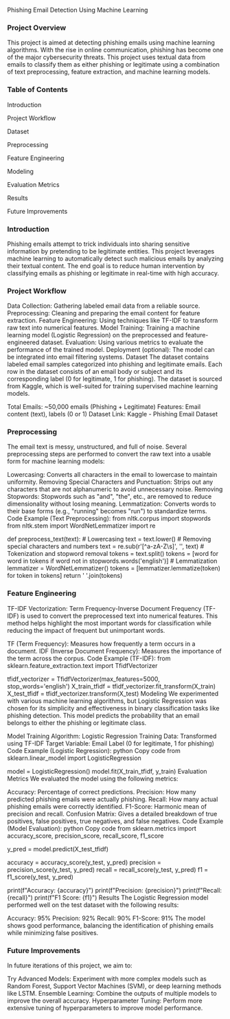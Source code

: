 Phishing Email Detection Using Machine Learning
### Project Overview
This project is aimed at detecting phishing emails using machine learning algorithms. With the rise in online communication, phishing has become one of the major cybersecurity threats. This project uses textual data from emails to classify them as either phishing or legitimate using a combination of text preprocessing, feature extraction, and machine learning models.

### Table of Contents
Introduction

Project Workflow

Dataset

Preprocessing

Feature Engineering

Modeling

Evaluation Metrics

Results

Future Improvements


### Introduction
Phishing emails attempt to trick individuals into sharing sensitive information by pretending to be legitimate entities. This project leverages machine learning to automatically detect such malicious emails by analyzing their textual content. The end goal is to reduce human intervention by classifying emails as phishing or legitimate in real-time with high accuracy.

### Project Workflow
Data Collection: Gathering labeled email data from a reliable source.
Preprocessing: Cleaning and preparing the email content for feature extraction.
Feature Engineering: Using techniques like TF-IDF to transform raw text into numerical features.
Model Training: Training a machine learning model (Logistic Regression) on the preprocessed and feature-engineered dataset.
Evaluation: Using various metrics to evaluate the performance of the trained model.
Deployment (optional): The model can be integrated into email filtering systems.
Dataset
The dataset contains labeled email samples categorized into phishing and legitimate emails. Each row in the dataset consists of an email body or subject and its corresponding label (0 for legitimate, 1 for phishing). The dataset is sourced from Kaggle, which is well-suited for training supervised machine learning models.

Total Emails: ~50,000 emails (Phishing + Legitimate)
Features: Email content (text), labels (0 or 1)
Dataset Link:
Kaggle - Phishing Email Dataset

### Preprocessing
The email text is messy, unstructured, and full of noise. Several preprocessing steps are performed to convert the raw text into a usable form for machine learning models:

Lowercasing: Converts all characters in the email to lowercase to maintain uniformity.
Removing Special Characters and Punctuation: Strips out any characters that are not alphanumeric to avoid unnecessary noise.
Removing Stopwords: Stopwords such as "and", "the", etc., are removed to reduce dimensionality without losing meaning.
Lemmatization: Converts words to their base forms (e.g., "running" becomes "run") to standardize terms.
Code Example (Text Preprocessing):
from nltk.corpus import stopwords
from nltk.stem import WordNetLemmatizer
import re

def preprocess_text(text):
    # Lowercasing
    text = text.lower()
    # Removing special characters and numbers
    text = re.sub(r'[^a-zA-Z\s]', '', text)
    # Tokenization and stopword removal
    tokens = text.split()
    tokens = [word for word in tokens if word not in stopwords.words('english')]
    # Lemmatization
    lemmatizer = WordNetLemmatizer()
    tokens = [lemmatizer.lemmatize(token) for token in tokens]
    return ' '.join(tokens)
### Feature Engineering
TF-IDF Vectorization:
Term Frequency-Inverse Document Frequency (TF-IDF) is used to convert the preprocessed text into numerical features. This method helps highlight the most important words for classification while reducing the impact of frequent but unimportant words.

TF (Term Frequency): Measures how frequently a term occurs in a document.
IDF (Inverse Document Frequency): Measures the importance of the term across the corpus.
Code Example (TF-IDF):
from sklearn.feature_extraction.text import TfidfVectorizer

tfidf_vectorizer = TfidfVectorizer(max_features=5000, stop_words='english')
X_train_tfidf = tfidf_vectorizer.fit_transform(X_train)
X_test_tfidf = tfidf_vectorizer.transform(X_test)
Modeling
We experimented with various machine learning algorithms, but Logistic Regression was chosen for its simplicity and effectiveness in binary classification tasks like phishing detection. This model predicts the probability that an email belongs to either the phishing or legitimate class.

Model Training
Algorithm: Logistic Regression
Training Data: Transformed using TF-IDF
Target Variable: Email Label (0 for legitimate, 1 for phishing)
Code Example (Logistic Regression):
python
Copy code
from sklearn.linear_model import LogisticRegression

model = LogisticRegression()
model.fit(X_train_tfidf, y_train)
Evaluation Metrics
We evaluated the model using the following metrics:

Accuracy: Percentage of correct predictions.
Precision: How many predicted phishing emails were actually phishing.
Recall: How many actual phishing emails were correctly identified.
F1-Score: Harmonic mean of precision and recall.
Confusion Matrix: Gives a detailed breakdown of true positives, false positives, true negatives, and false negatives.
Code Example (Model Evaluation):
python
Copy code
from sklearn.metrics import accuracy_score, precision_score, recall_score, f1_score

y_pred = model.predict(X_test_tfidf)

accuracy = accuracy_score(y_test, y_pred)
precision = precision_score(y_test, y_pred)
recall = recall_score(y_test, y_pred)
f1 = f1_score(y_test, y_pred)

print(f"Accuracy: {accuracy}")
print(f"Precision: {precision}")
print(f"Recall: {recall}")
print(f"F1 Score: {f1}")
Results
The Logistic Regression model performed well on the test dataset with the following results:

Accuracy: 95%
Precision: 92%
Recall: 90%
F1-Score: 91%
The model shows good performance, balancing the identification of phishing emails while minimizing false positives.

### Future Improvements
In future iterations of this project, we aim to:

Try Advanced Models: Experiment with more complex models such as Random Forest, Support Vector Machines (SVM), or deep learning methods like LSTM.
Ensemble Learning: Combine the outputs of multiple models to improve the overall accuracy.
Hyperparameter Tuning: Perform more extensive tuning of hyperparameters to improve model performance.
